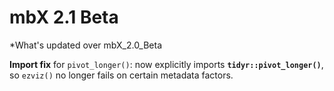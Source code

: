 # mbX 2.1 Beta

*What's updated over mbX_2.0_Beta

**Import fix** for `pivot_longer()`: now explicitly imports **`tidyr::pivot_longer()`**, so `ezviz()` no longer fails on certain metadata factors.


